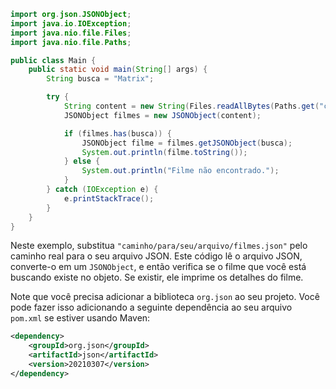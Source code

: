 ```java
import org.json.JSONObject;
import java.io.IOException;
import java.nio.file.Files;
import java.nio.file.Paths;

public class Main {
    public static void main(String[] args) {
        String busca = "Matrix";

        try {
            String content = new String(Files.readAllBytes(Paths.get("caminho/para/seu/arquivo/filmes.json")));
            JSONObject filmes = new JSONObject(content);

            if (filmes.has(busca)) {
                JSONObject filme = filmes.getJSONObject(busca);
                System.out.println(filme.toString());
            } else {
                System.out.println("Filme não encontrado.");
            }
        } catch (IOException e) {
            e.printStackTrace();
        }
    }
}
```

Neste exemplo, substitua `"caminho/para/seu/arquivo/filmes.json"` pelo caminho real para o seu arquivo JSON. Este código lê o arquivo JSON, converte-o em um `JSONObject`, e então verifica se o filme que você está buscando existe no objeto. Se existir, ele imprime os detalhes do filme.

Note que você precisa adicionar a biblioteca `org.json` ao seu projeto. Você pode fazer isso adicionando a seguinte dependência ao seu arquivo `pom.xml` se estiver usando Maven:

```xml
<dependency>
    <groupId>org.json</groupId>
    <artifactId>json</artifactId>
    <version>20210307</version>
</dependency>
```
